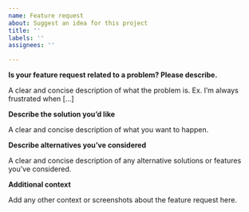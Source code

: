```yaml
---
name: Feature request
about: Suggest an idea for this project
title: ''
labels: ''
assignees: ''

---
```


**Is your feature request related to a problem? Please describe.**

A clear and concise description of what the problem is. Ex. I’m always frustrated when […]

**Describe the solution you’d like**

A clear and concise description of what you want to happen.

**Describe alternatives you’ve considered**

A clear and concise description of any alternative solutions or features you’ve considered.

**Additional context**

Add any other context or screenshots about the feature request here.
